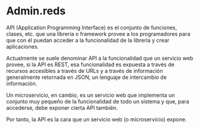 # Admin.reds

API (Application Programming Interface) es el conjunto de funciones, clases, etc. que una librería o framework provee a los programadores para que con él puedan acceder a la funcionalidad de la librería y crear aplicaciones.

Actualmente se suele denominar API a la funcionalidad que un servicio web provee, si la API es REST, esa funcionalidad es expuesta a través de recursos accesibles a través de URLs y a través de información generalmente retornada en JSON, un lenguaje de intercambio de información.

Un microservicio, en cambio, es un servicio web que implementa un conjunto muy pequeño de la funcionalidad de todo un sistema y que, para accederse, debe exponer cierta API también.

Por tanto, la API es la cara que un servicio web (o microservicio) expone.
